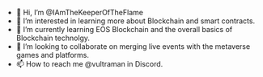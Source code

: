 - 👋 Hi, I’m @IAmTheKeeperOfTheFlame
- 👀 I’m interested in learning more about Blockchain and smart contracts.
- 🌱 I’m currently learning EOS Blockchain and the overall basics of Blockchain technolgy.
- 💞️ I’m looking to collaborate on merging live events with the metaverse games and platforms.
- 📫 How to reach me @vultraman in Discord.

<!---
IAmTheKeeperOfTheFlame/IAmTheKeeperOfTheFlame is a ✨ special ✨ repository because its `README.md` (this file) appears on your GitHub profile.
You can click the Preview link to take a look at your changes.
--->
